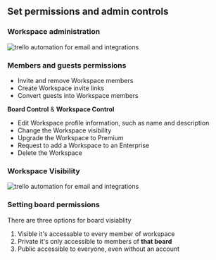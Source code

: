 ## Set permissions and admin controls

### Workspace administration
![trello automation for email and integrations](https://images.ctfassets.net/rz1oowkt5gyp/6LCkODRrUnD0t6dK0blCBr/b3a0c8f225973e6c1cf80547324eca4f/Guide_Chapter_8_-_Free_Workspaces_admin_features.png?w=2280&fm=webp)

### Members and guests permissions
- Invite and remove Workspace members
- Create Workspace invite links
- Convert guests into Workspace members

**Board Control**
&
**Workspace Control**

- Edit Workspace profile information, such as name and description
- Change the Workspace visibility
- Upgrade the Workspace to Premium
- Request to add a Workspace to an Enterprise
- Delete the Workspace

### **Workspace Visibility**

![trello automation for email and integrations](trello/workspace_perms.png)

### Setting board permissions

There are three options for board visiablity
1. Visible
	it's accessable to every member of workspace
2. Private
	it's only accessible to members of **that board**
3. Public
	accessible to everyone, even without an account


